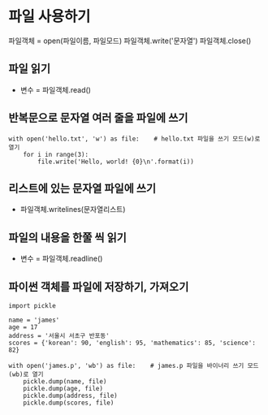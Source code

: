 # 파일 사용하기
파일객체 = open(파일이름, 파일모드)
파일객체.write('문자열')
파일객체.close()

## 파일 읽기
- 변수 = 파일객체.read()


## 반복문으로 문자열 여러 줄을 파일에 쓰기
```
with open('hello.txt', 'w') as file:    # hello.txt 파일을 쓰기 모드(w)로 열기
    for i in range(3):
        file.write('Hello, world! {0}\n'.format(i))
```

## 리스트에 있는 문자열 파일에 쓰기
- 파일객체.writelines(문자열리스트)

## 파일의 내용을 한쭐 씩 읽기
- 변수 = 파일객체.readline()


## 파이썬 객체를 파일에 저장하기, 가져오기
```
import pickle
 
name = 'james'
age = 17
address = '서울시 서초구 반포동'
scores = {'korean': 90, 'english': 95, 'mathematics': 85, 'science': 82}
 
with open('james.p', 'wb') as file:    # james.p 파일을 바이너리 쓰기 모드(wb)로 열기
    pickle.dump(name, file)
    pickle.dump(age, file)
    pickle.dump(address, file)
    pickle.dump(scores, file)
```